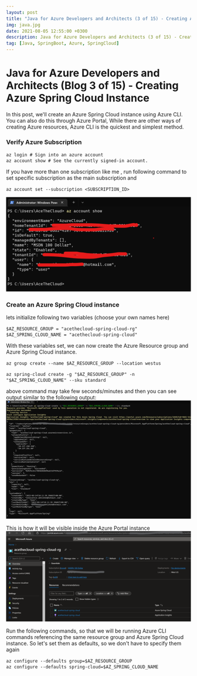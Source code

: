 ```yaml
---
layout: post
title: "Java for Azure Developers and Architects (3 of 15) - Creating Azure Spring Cloud Instance"
img: java.jpg
date: 2021-08-05 12:55:00 +0300
description: Java for Azure Developers and Architects (3 of 15) - Creating Azure Spring Cloud Instance
tag: [Java, SpringBoot, Azure, SpringCloud]
---
```


# Java for Azure Developers and Architects (Blog 3 of 15) - Creating Azure Spring Cloud Instance

In this post, we'll create an Azure Spring Cloud instance using Azure CLI. 
You can also do this through Azure Portal, While there are other ways of creating Azure resources, Azure CLI is the quickest and simplest method.

### Verify Azure Subscription

```
az login # Sign into an azure account
az account show # See the currently signed-in account.
```
If you have more than one subscription like me , run following command to set specific subscription as the main subscription and

```
az account set --subscription <SUBSCRIPTION_ID>
```

![set default azure subscription](/assets/img/2021-08-05-Java-SpringBoot-On-Azure-Cloud-3/setAzureAccount.png "set default azure subscription")


### Create an Azure Spring Cloud instance

lets initialize following two variables (choose your own names here)

```
$AZ_RESOURCE_GROUP = "acethecloud-spring-cloud-rg"
$AZ_SPRING_CLOUD_NAME = "acethecloud-spring-cloud"
```

With these variables set, we can now create the Azure Resource group and  Azure Spring Cloud instance.

```
az group create --name $AZ_RESOURCE_GROUP --location westus
```
```
az spring-cloud create -g "$AZ_RESOURCE_GROUP" -n "$AZ_SPRING_CLOUD_NAME" --sku standard
```

above command may take few seconds/minutes and then you can see output similar to the following output:
![create spring cloud instance on azure](2021-08-05-Java-SpringBoot-On-Azure-Cloud-3/SpringCloudCreation.png "create spring cloud instance on azure")

This is how it will be visible inside the Azure Portal instance
![Spring Cloud in Portal](2021-08-05-Java-SpringBoot-On-Azure-Cloud-3/SpringCloudinPortal.png "Spring Cloud in Portal")

Run the following commands, so that we will be running Azure CLI commands referencing the same resource group and Azure Spring Cloud instance. So let's set them as defaults, so we don't have to specify them again

```
az configure --defaults group=$AZ_RESOURCE_GROUP
az configure --defaults spring-cloud=$AZ_SPRING_CLOUD_NAME
```






